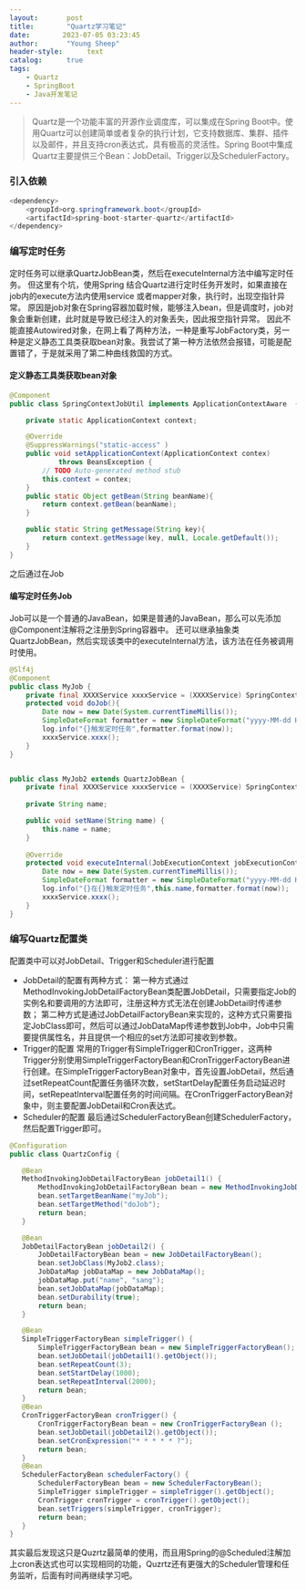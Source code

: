 ```yaml
---
layout:       post
title:        "Quartz学习笔记"
date:        2023-07-05 03:23:45
author:       "Young Sheep"
header-style:      text
catalog:      true
tags:
    - Quartz
    - SpringBoot
    - Java开发笔记
---
```

>Quartz是一个功能丰富的开源作业调度库，可以集成在Spring Boot中。使用Quartz可以创建简单或者复杂的执行计划，它支持数据库、集群、插件以及邮件，并且支持cron表达式，具有极高的灵活性。Spring Boot中集成Quartz主要提供三个Bean：JobDetail、Trigger以及SchedulerFactory。

### 引入依赖
```java
<dependency>
	<groupId>org.springframework.boot</groupId>
	<artifactId>spring-boot-starter-quartz</artifactId>
</dependency>
```
### 编写定时任务
定时任务可以继承QuartzJobBean类，然后在executeInternal方法中编写定时任务。
但这里有个坑，使用Spring 结合Quartz进行定时任务开发时，如果直接在job内的execute方法内使用service 或者mapper对象，执行时，出现空指针异常。
原因是job对象在Spring容器加载时候，能够注入bean，但是调度时，job对象会重新创建，此时就是导致已经注入的对象丢失，因此报空指针异常。
因此不能直接Autowired对象，在网上看了两种方法，一种是重写JobFactory类，另一种是定义静态工具类获取bean对象。我尝试了第一种方法依然会报错，可能是配置错了，于是就采用了第二种曲线救国的方式。
#### 定义静态工具类获取bean对象
```java
@Component
public class SpringContextJobUtil implements ApplicationContextAware  {

    private static ApplicationContext context;

    @Override
    @SuppressWarnings("static-access" )
    public void setApplicationContext(ApplicationContext contex)
            throws BeansException {
        // TODO Auto-generated method stub
        this.context = contex;
    }
    public static Object getBean(String beanName){
        return context.getBean(beanName);
    }

    public static String getMessage(String key){
        return context.getMessage(key, null, Locale.getDefault());
    }
}
```
之后通过在Job

#### 编写定时任务Job
Job可以是一个普通的JavaBean，如果是普通的JavaBean，那么可以先添加@Component注解将之注册到Spring容器中。
还可以继承抽象类QuartzJobBean，然后实现该类中的executeInternal方法，该方法在任务被调用时使用。

```java
@Slf4j
@Component
public class MyJob {
    private final XXXXService xxxxService = (XXXXService) SpringContextJobUtil.getBean("xxxxService");
    protected void doJob(){
        Date now = new Date(System.currentTimeMillis());
        SimpleDateFormat formatter = new SimpleDateFormat("yyyy-MM-dd HH:mm:ss");
        log.info("{}触发定时任务",formatter.format(now));
        xxxxService.xxxx();
    }
}


public class MyJob2 extends QuartzJobBean {
    private final XXXXService xxxxService = (XXXXService) SpringContextJobUtil.getBean("xxxxService");
	
	private String name;

    public void setName(String name) {
        this.name = name;
    }
	
    @Override
    protected void executeInternal(JobExecutionContext jobExecutionContext) throws JobExecutionException{
        Date now = new Date(System.currentTimeMillis());
        SimpleDateFormat formatter = new SimpleDateFormat("yyyy-MM-dd HH:mm:ss");
        log.info("{}在{}触发定时任务",this.name,formatter.format(now));
        xxxxService.xxxx();
    }
}
```
### 编写Quartz配置类
配置类中可以对JobDetail、Trigger和Scheduler进行配置
* JobDetail的配置有两种方式：
第一种方式通过MethodInvokingJobDetailFactoryBean类配置JobDetail，只需要指定Job的实例名和要调用的方法即可，注册这种方式无法在创建JobDetail时传递参数；
第二种方式是通过JobDetailFactoryBean来实现的，这种方式只需要指定JobClass即可，然后可以通过JobDataMap传递参数到Job中，Job中只需要提供属性名，并且提供一个相应的set方法即可接收到参数。
* Trigger的配置
常用的Trigger有SimpleTrigger和CronTrigger，这两种Trigger分别使用SimpleTriggerFactoryBean和CronTriggerFactoryBean进行创建。在SimpleTriggerFactoryBean对象中，首先设置JobDetail，然后通过setRepeatCount配置任务循环次数，setStartDelay配置任务启动延迟时间，setRepeatInterval配置任务的时间间隔。在CronTriggerFactoryBean对象中，则主要配置JobDetail和Cron表达式。
* Scheduler的配置
 最后通过SchedulerFactoryBean创建SchedulerFactory，然后配置Trigger即可。
 ```java
 @Configuration
public class QuartzConfig {

    @Bean
    MethodInvokingJobDetailFactoryBean jobDetail1() {
        MethodInvokingJobDetailFactoryBean bean = new MethodInvokingJobDetailFactoryBean();
        bean.setTargetBeanName("myJob");
        bean.setTargetMethod("doJob");
        return bean;
    }

    @Bean
    JobDetailFactoryBean jobDetail2() {
        JobDetailFactoryBean bean = new JobDetailFactoryBean();
        bean.setJobClass(MyJob2.class);
        JobDataMap jobDataMap = new JobDataMap();
        jobDataMap.put("name", "sang");
        bean.setJobDataMap(jobDataMap);
        bean.setDurability(true);
        return bean;
    }

    @Bean
    SimpleTriggerFactoryBean simpleTrigger() {
        SimpleTriggerFactoryBean bean = new SimpleTriggerFactoryBean();
        bean.setJobDetail(jobDetail1().getObject());
        bean.setRepeatCount(3);
        bean.setStartDelay(1000);
        bean.setRepeatInterval(2000);
        return bean;
    }
    @Bean
    CronTriggerFactoryBean cronTrigger() {
        CronTriggerFactoryBean bean = new CronTriggerFactoryBean ();
        bean.setJobDetail(jobDetail2().getObject());
        bean.setCronExpression("* * * * * ?");
        return bean;
    }
    @Bean
    SchedulerFactoryBean schedulerFactory() {
        SchedulerFactoryBean bean = new SchedulerFactoryBean();
        SimpleTrigger simpleTrigger = simpleTrigger().getObject();
        CronTrigger cronTrigger = cronTrigger().getObject();
        bean.setTriggers(simpleTrigger, cronTrigger);
        return bean;
    }
}
```

其实最后发现这只是Quzrtz最简单的使用，而且用Spring的@Scheduled注解加上cron表达式也可以实现相同的功能，Quzrtz还有更强大的Scheduler管理和任务监听，后面有时间再继续学习吧。